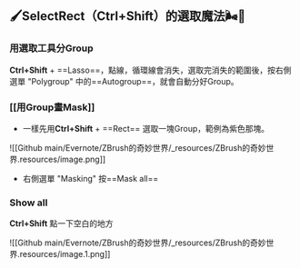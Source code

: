 ---
---
## 🖌️SelectRect（Ctrl+Shift）的選取魔法🌬️🍃

### 用選取工具分Group

**Ctrl+Shift** + ==Lasso==，點線，循環線會消失，選取完消失的範圍後，按右側選單 "Polygroup" 中的==Autogroup==，就會自動分好Group。

### [[用Group畫Mask]]

* 一樣先用**Ctrl+Shift** \+ ==Rect== 選取一塊Group，範例為紫色那塊。

![[Github main/Evernote/ZBrush的奇妙世界/_resources/ZBrush的奇妙世界.resources/image.png]]

* 右側選單 "Masking" 按==Mask all==

### Show all

**Ctrl+Shift** 點一下空白的地方

![[Github main/Evernote/ZBrush的奇妙世界/_resources/ZBrush的奇妙世界.resources/image.1.png]]
